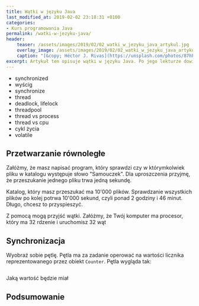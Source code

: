 ```yaml
---
title: Wątki w języku Java
last_modified_at: 2019-02-02 23:18:31 +0100
categories:
- Kurs programowania Java
permalink: /watki-w-jezyku-java/
header:
    teaser: /assets/images/2019/02/02_watki_w_jezyku_java_artykul.jpg
    overlay_image: /assets/images/2019/02/02_watki_w_jezyku_java_artykul.jpg
    caption: "[&copy; Héctor J. Rivas](https://unsplash.com/photos/87hFrPk3V-s)"
excerpt: Artykuł ten opisuje wątki w języku Java. Po jego lekturze dowiesz się czym jest wątek, jaki ma cykl życia i jak go uruchomić. Dowiesz się czym jest synchronizacja i poznasz jej podstawowe mechanizmy. Dowiesz się też jakie mogą być konsekwencje jej braku. Poznasz trzy słowa kluczowe i fragment biblioteki standardowej pomagającej w pisaniu wielowątkowego kodu. Po lekturze tego artykułu będziesz wiedzieć co oznacza wyścig w kontekście programowania wielowątkowego.
---
```


- synchronized
- wyścig
- synchronize
- thread
- deadlock, lifelock
- threadpool
- thread vs process
- thread vs cpu
- cykl życia
- volatile


## Przetwarzanie równoległe

Załóżmy, że masz napisać program, który sprawdzi czy w którymkolwiek pliku w katalogu występuje słowo "Samouczek". Dla uproszczenia przyjmę, że przeszukanie jednego pliku trwa jedną sekundę. 

Katalog, który masz przeszukać ma 10'000 plików. Sprawdzanie wszystkich plików po kolej potrwa 10'000 sekund, czyli ponad 2 godziny i 46 minut. Długo, chcesz to przyspieszyć.

Z pomocą mogą przyjść wątki. Załóżmy, że Twój komputer ma procesor, który ma 32 rdzenie i uruchomisz 32 wąt


## Synchronizacja

Wyobraź sobie pętlę. Pętla ma za zadanie operować na wartości licznika reprezentowanego przez obiekt `Counter`. Pętla wygląda tak:

```java

```

Jaką wartość będzie miał

## Podsumowanie
